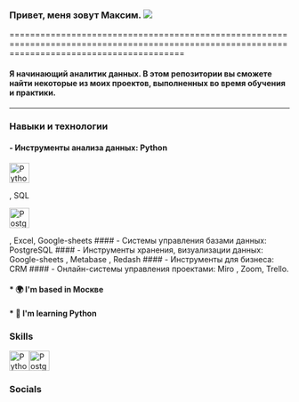 ### Привет, меня зовут Максим. ![](https://user-images.githubusercontent.com/18350557/176309783-0785949b-9127-417c-8b55-ab5a4333674e.gif)
==============================================================================================================================================

#### Я начинающий аналитик данных. В этом репозитории вы сможете найти некоторые из моих проектов, выполненных во время обучения и практики.
---------------------------------------------------------------------------------------------------------------------------------------

### Навыки и технологии
#### - Инструменты анализа данных: Python <p align="left">
<a href="https://www.python.org/" target="_blank" rel="noreferrer"><img src="https://raw.githubusercontent.com/danielcranney/readme-generator/main/public/icons/skills/python-colored.svg" width="36" height="36" alt="Python" /></a>
</p> , SQL <p align="left">
<a href="https://www.postgresql.org/" target="_blank" rel="noreferrer"><img src="https://raw.githubusercontent.com/danielcranney/readme-generator/main/public/icons/skills/postgresql-colored.svg" width="36" height="36" alt="PostgreSQL" /></a>
</p>  , Excel, Google-sheets 
#### - Системы управления базами данных: PostgreSQL 
#### - Инструменты хранения, визуализации данных: Google-sheets , Metabase , Redash 
#### - Инструменты для бизнеса: CRM
#### - Онлайн-системы управления проектами: Miro , Zoom, Trello.

#### * 🌍  I'm based in Москве
#### * 🧠  I'm learning Python

### Skills


<p align="left">
<a href="https://www.python.org/" target="_blank" rel="noreferrer"><img src="https://raw.githubusercontent.com/danielcranney/readme-generator/main/public/icons/skills/python-colored.svg" width="36" height="36" alt="Python" /></a><a
href="https://www.postgresql.org/" target="_blank" rel="noreferrer"><img src="https://raw.githubusercontent.com/danielcranney/readme-generator/main/public/icons/skills/postgresql-colored.svg" width="36" height="36" alt="PostgreSQL" /></a>
</p>


### Socials
